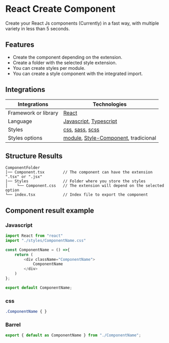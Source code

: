 # React Create Component 

Create your React Js components (Currently) in a fast way, with multiple variety in less than 5 seconds.
 

## Features

- Create the component depending on the extension.
- Create a folder with the selected style extension.
- You can create styles per module.
- You can create a style component with the integrated import.


## Integrations

| Integrations            | Technologies                                      |
| ----------------------- | ------------------------------------------------- | 
| Framework or library    | [React]                                           | 
| Language                | [Javascript], [Typescript]                        |          
| Styles                  | [css], [sass], [scss]                             | 
| Styles options          | [module], [Style-Component], tradicional          | 

[React]: https://github.com/facebook/react
[css]: https://developer.mozilla.org/es/docs/Web/CSS
[sass]: https://github.com/sass/sass
[scss]: https://github.com/sass/sass
[Typescript]: https://github.com/microsoft/TypeScript
[Javascript]: https://developer.mozilla.org/es/docs/Web/JavaScript
[Style-Component]: https://github.com/styled-components/styled-components
[module]: https://github.com/css-modules/css-modules



## Structure Results

```
ComponentFolder
│── Component.tsx        // The component can have the extension ".tsx" or ".jsx"
|── Styles               // Folder where you store the styles
│    └── Component.css   // The extension will depend on the selected option
└── index.tsx            // Index file to export the component
```

## Component result example

### Javascript

```javascript
import React from "react"
import "./styles/ComponentName.css"

const ComponentName = () =>{
    return (
        <div className="ComponentName">
            ComponentName
        </div>
    )
};

export default ComponentName;
```
### css 

```css
.ComponentName { }
```
### Barrel 

```javascript
export { default as ComponentName } from "./ComponentName";
```



